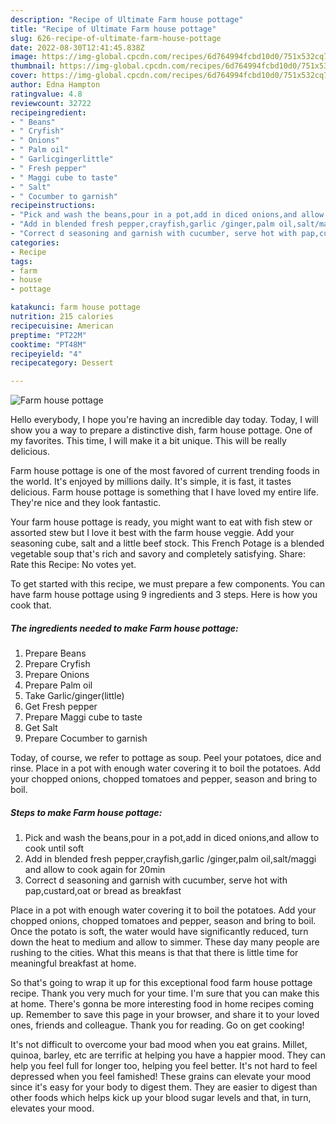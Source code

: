 ```yaml
---
description: "Recipe of Ultimate Farm house pottage"
title: "Recipe of Ultimate Farm house pottage"
slug: 626-recipe-of-ultimate-farm-house-pottage
date: 2022-08-30T12:41:45.838Z
image: https://img-global.cpcdn.com/recipes/6d764994fcbd10d0/751x532cq70/farm-house-pottage-recipe-main-photo.jpg
thumbnail: https://img-global.cpcdn.com/recipes/6d764994fcbd10d0/751x532cq70/farm-house-pottage-recipe-main-photo.jpg
cover: https://img-global.cpcdn.com/recipes/6d764994fcbd10d0/751x532cq70/farm-house-pottage-recipe-main-photo.jpg
author: Edna Hampton
ratingvalue: 4.8
reviewcount: 32722
recipeingredient:
- " Beans"
- " Cryfish"
- " Onions"
- " Palm oil"
- " Garlicgingerlittle"
- " Fresh pepper"
- " Maggi cube to taste"
- " Salt"
- " Cocumber to garnish"
recipeinstructions:
- "Pick and wash the beans,pour in a pot,add in diced onions,and allow to cook until soft"
- "Add in blended fresh pepper,crayfish,garlic /ginger,palm oil,salt/maggi and allow to cook again for 20min"
- "Correct d seasoning and garnish with cucumber, serve hot with pap,custard,oat or bread as breakfast"
categories:
- Recipe
tags:
- farm
- house
- pottage

katakunci: farm house pottage 
nutrition: 215 calories
recipecuisine: American
preptime: "PT22M"
cooktime: "PT48M"
recipeyield: "4"
recipecategory: Dessert

---
```



![Farm house pottage](https://img-global.cpcdn.com/recipes/6d764994fcbd10d0/751x532cq70/farm-house-pottage-recipe-main-photo.jpg)

Hello everybody, I hope you're having an incredible day today. Today, I will show you a way to prepare a distinctive dish, farm house pottage. One of my favorites. This time, I will make it a bit unique. This will be really delicious.

Farm house pottage is one of the most favored of current trending foods in the world. It's enjoyed by millions daily. It's simple, it is fast, it tastes delicious. Farm house pottage is something that I have loved my entire life. They're nice and they look fantastic.

Your farm house pottage is ready, you might want to eat with fish stew or assorted stew but I love it best with the farm house veggie. Add your seasoning cube, salt and a little beef stock. This French Potage is a blended vegetable soup that&#39;s rich and savory and completely satisfying. Share: Rate this Recipe: No votes yet.


To get started with this recipe, we must prepare a few components. You can have farm house pottage using 9 ingredients and 3 steps. Here is how you cook that.

<!--inarticleads1-->

##### The ingredients needed to make Farm house pottage:

1. Prepare  Beans
1. Prepare  Cryfish
1. Prepare  Onions
1. Prepare  Palm oil
1. Take  Garlic/ginger(little)
1. Get  Fresh pepper
1. Prepare  Maggi cube to taste
1. Get  Salt
1. Prepare  Cocumber to garnish


Today, of course, we refer to pottage as soup. Peel your potatoes, dice and rinse. Place in a pot with enough water covering it to boil the potatoes. Add your chopped onions, chopped tomatoes and pepper, season and bring to boil. 

<!--inarticleads2-->

##### Steps to make Farm house pottage:

1. Pick and wash the beans,pour in a pot,add in diced onions,and allow to cook until soft
1. Add in blended fresh pepper,crayfish,garlic /ginger,palm oil,salt/maggi and allow to cook again for 20min
1. Correct d seasoning and garnish with cucumber, serve hot with pap,custard,oat or bread as breakfast


Place in a pot with enough water covering it to boil the potatoes. Add your chopped onions, chopped tomatoes and pepper, season and bring to boil. Once the potato is soft, the water would have significantly reduced, turn down the heat to medium and allow to simmer. These day many people are rushing to the cities. What this means is that that there is little time for meaningful breakfast at home. 

So that's going to wrap it up for this exceptional food farm house pottage recipe. Thank you very much for your time. I'm sure that you can make this at home. There's gonna be more interesting food in home recipes coming up. Remember to save this page in your browser, and share it to your loved ones, friends and colleague. Thank you for reading. Go on get cooking!

It's not difficult to overcome your bad mood when you eat grains. Millet, quinoa, barley, etc are terrific at helping you have a happier mood. They can help you feel full for longer too, helping you feel better. It's not hard to feel depressed when you feel famished! These grains can elevate your mood since it's easy for your body to digest them. They are easier to digest than other foods which helps kick up your blood sugar levels and that, in turn, elevates your mood.
